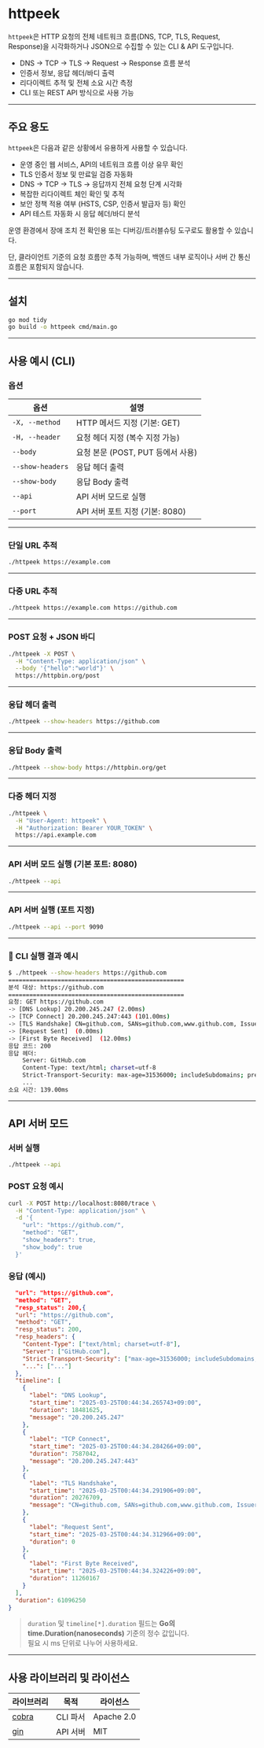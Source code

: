 # httpeek

`httpeek`은 HTTP 요청의 전체 네트워크 흐름(DNS, TCP, TLS, Request, Response)을 시각화하거나 JSON으로 수집할 수 있는 CLI & API 도구입니다.

- DNS → TCP → TLS → Request → Response 흐름 분석
- 인증서 정보, 응답 헤더/바디 출력
- 리다이렉트 추적 및 전체 소요 시간 측정
- CLI 또는 REST API 방식으로 사용 가능

---

## 주요 용도

`httpeek`은 다음과 같은 상황에서 유용하게 사용할 수 있습니다.

- 운영 중인 웹 서비스, API의 네트워크 흐름 이상 유무 확인
- TLS 인증서 정보 및 만료일 검증 자동화
- DNS → TCP → TLS → 응답까지 전체 요청 단계 시각화
- 복잡한 리다이렉트 체인 확인 및 추적
- 보안 정책 적용 여부 (HSTS, CSP, 인증서 발급자 등) 확인
- API 테스트 자동화 시 응답 헤더/바디 분석

운영 환경에서 장애 조치 전 확인용 또는 디버깅/트러블슈팅 도구로도 활용할 수 있습니다.

단, 클라이언트 기준의 요청 흐름만 추적 가능하며, 백엔드 내부 로직이나 서버 간 통신 흐름은 포함되지 않습니다.

---

## 설치

```bash
go mod tidy
go build -o httpeek cmd/main.go
```

---

## 사용 예시 (CLI)

### 옵션

| 옵션                   | 설명                                          |
|------------------------|-----------------------------------------------|
| `-X, --method`         | HTTP 메서드 지정 (기본: GET)                   |
| `-H, --header`         | 요청 헤더 지정 (복수 지정 가능)                |
| `--body`               | 요청 본문 (POST, PUT 등에서 사용)              |
| `--show-headers`       | 응답 헤더 출력                                 |
| `--show-body`          | 응답 Body 출력                                 |
| `--api`                | API 서버 모드로 실행                           |
| `--port`               | API 서버 포트 지정 (기본: 8080)                |

---

### 단일 URL 추적
```bash
./httpeek https://example.com
```

---

### 다중 URL 추적
```bash
./httpeek https://example.com https://github.com
```

---

### POST 요청 + JSON 바디
```bash
./httpeek -X POST \
  -H "Content-Type: application/json" \
  --body '{"hello":"world"}' \
  https://httpbin.org/post
```

---

### 응답 헤더 출력
```bash
./httpeek --show-headers https://github.com
```

---

### 응답 Body 출력
```bash
./httpeek --show-body https://httpbin.org/get
```

---

### 다중 헤더 지정
```bash
./httpeek \
  -H "User-Agent: httpeek" \
  -H "Authorization: Bearer YOUR_TOKEN" \
  https://api.example.com
```

---

### API 서버 모드 실행 (기본 포트: 8080)
```bash
./httpeek --api
```

---

### API 서버 실행 (포트 지정)
```bash
./httpeek --api --port 9090
```

---

### 🔹 CLI 실행 결과 예시
```bash
$ ./httpeek --show-headers https://github.com
==================================================
분석 대상: https://github.com
==================================================
요청: GET https://github.com
-> [DNS Lookup] 20.200.245.247 (2.00ms)
-> [TCP Connect] 20.200.245.247:443 (101.00ms)
-> [TLS Handshake] CN=github.com, SANs=github.com,www.github.com, Issuer=Sectigo ECC Domain Validation Secure Server CA, Valid=2025-02-05T00:00:00Z~2026-02-05T23:59:59Z, Signature=ECDSA-SHA256, PublicKey=ECDSA (19.00ms)
-> [Request Sent]  (0.00ms)
-> [First Byte Received]  (12.00ms)
응답 코드: 200
응답 헤더:
    Server: GitHub.com
    Content-Type: text/html; charset=utf-8
    Strict-Transport-Security: max-age=31536000; includeSubdomains; preload
    ...
소요 시간: 139.00ms
```

---

## API 서버 모드

### 서버 실행
```bash
./httpeek --api
```

### POST 요청 예시
```bash
curl -X POST http://localhost:8080/trace \
  -H "Content-Type: application/json" \
  -d '{
    "url": "https://github.com/",
    "method": "GET",
    "show_headers": true,
    "show_body": true
  }'
```

### 응답 (예시)

```json
  "url": "https://github.com",
  "method": "GET",
  "resp_status": 200,{
  "url": "https://github.com",
  "method": "GET",
  "resp_status": 200,
  "resp_headers": {
    "Content-Type": ["text/html; charset=utf-8"],
    "Server": ["GitHub.com"],
    "Strict-Transport-Security": ["max-age=31536000; includeSubdomains; preload"],
    "...": ["..."]
  },
  "timeline": [
    {
      "label": "DNS Lookup",
      "start_time": "2025-03-25T00:44:34.265743+09:00",
      "duration": 18481625,
      "message": "20.200.245.247"
    },
    {
      "label": "TCP Connect",
      "start_time": "2025-03-25T00:44:34.284266+09:00",
      "duration": 7587042,
      "message": "20.200.245.247:443"
    },
    {
      "label": "TLS Handshake",
      "start_time": "2025-03-25T00:44:34.291906+09:00",
      "duration": 20276709,
      "message": "CN=github.com, SANs=github.com,www.github.com, Issuer=Sectigo ECC Domain Validation Secure Server CA, Valid=2025-02-05T00:00:00Z~2026-02-05T23:59:59Z, Signature=ECDSA-SHA256, PublicKey=ECDSA"
    },
    {
      "label": "Request Sent",
      "start_time": "2025-03-25T00:44:34.312966+09:00",
      "duration": 0
    },
    {
      "label": "First Byte Received",
      "start_time": "2025-03-25T00:44:34.324226+09:00",
      "duration": 11260167
    }
  ],
  "duration": 61096250
}
```
> `duration` 및 `timeline[*].duration` 필드는 **Go의 time.Duration(nanoseconds)** 기준의 정수 값입니다.  
> 필요 시 ms 단위로 나누어 사용하세요.
---

## 사용 라이브러리 및 라이선스

| 라이브러리              | 목적                     | 라이선스     |
|--------------------------|--------------------------|--------------|
| [cobra](https://github.com/spf13/cobra)          | CLI 파서                | Apache 2.0   |
| [gin](https://github.com/gin-gonic/gin)          | API 서버                | MIT          |
